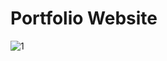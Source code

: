 # Portfolio Website

![1](https://github.com/Zareel/portfolio/assets/110910838/2f402582-08ac-4964-9d5b-8c933f6b8666)
